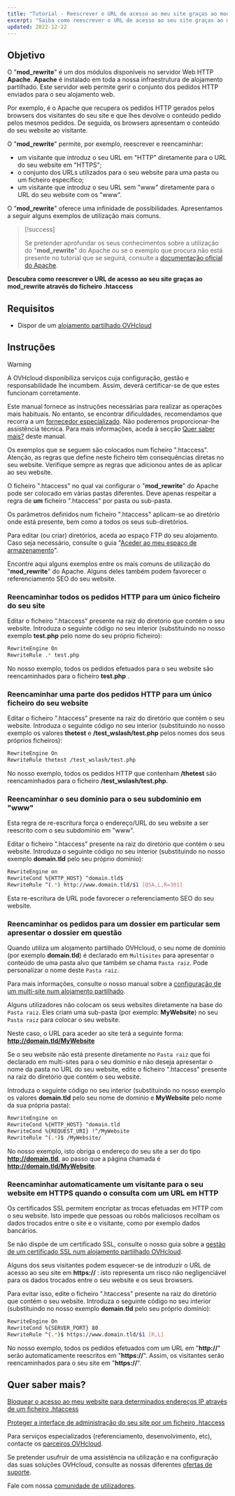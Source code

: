 ```yaml
---
title: "Tutorial - Reescrever o URL de acesso ao meu site graças ao mod_rewrite através do ficheiro .htaccess"
excerpt: "Saiba como reescrever o URL de acesso ao seu site graças ao mod_rewrite através do ficheiro .htaccess"
updated: 2022-12-22
---
```


## Objetivo

O "**mod_rewrite**" é um dos módulos disponíveis no servidor Web HTTP **Apache**. **Apache** é instalado em toda a nossa infraestrutura de alojamento partilhado. Este servidor web permite gerir o conjunto dos pedidos HTTP enviados para o seu alojamento web.

Por exemplo, é o Apache que recupera os pedidos HTTP gerados pelos browsers dos visitantes do seu site e que lhes devolve o conteúdo pedido pelos mesmos pedidos. De seguida, os browsers apresentam o conteúdo do seu website ao visitante.

O "**mod_rewrite**" permite, por exemplo, reescrever e reencaminhar:

- um visitante que introduz o seu URL em "HTTP" diretamente para o URL do seu website em "HTTPS";
- o conjunto dos URLs utilizados para o seu website para uma pasta ou um ficheiro específico;
- um visitante que introduz o seu URL sem "www" diretamente para o URL do seu website com os "www".

O "**mod_rewrite**" oferece uma infinidade de possibilidades. Apresentamos a seguir alguns exemplos de utilização mais comuns.

> [!success]
>
> Se pretender aprofundar os seus conhecimentos sobre a utilização do "**mod_rewrite**" do Apache ou se o exemplo que procura não está presente no tutorial que se seguirá, consulte a [documentação oficial do Apache](https://httpd.apache.org/docs/2.4/en/mod/mod_rewrite.html).
>

**Descubra como reescrever o URL de acesso ao seu site graças ao mod_rewrite através do ficheiro .htaccess**
  
## Requisitos

- Dispor de um [alojamento partilhado OVHcloud](/links/web/hosting)
  
## Instruções

> [!warning]
>
> A OVHcloud disponibiliza serviços cuja configuração, gestão e responsabilidade lhe incumbem. Assim, deverá certificar-se de que estes funcionam corretamente.
> 
> Este manual fornece as instruções necessárias para realizar as operações mais habituais. No entanto, se encontrar dificuldades, recomendamos que recorra a um [fornecedor especializado](/links/partner). Não poderemos proporcionar-lhe assistência técnica. Para mais informações, aceda à secção [Quer saber mais?](#go-further) deste manual.
>
> Os exemplos que se seguem são colocados num ficheiro ".htaccess". Atenção, as regras que define neste ficheiro têm consequências diretas no seu website. Verifique sempre as regras que adicionou antes de as aplicar ao seu website.
>

O ficheiro ".htaccess" no qual vai configurar o "**mod_rewrite**" do Apache pode ser colocado em várias pastas diferentes. Deve apenas respeitar a regra de **um** ficheiro ".htaccess" por pasta ou sub-pasta.

Os parâmetros definidos num ficheiro ".htaccess" aplicam-se ao diretório onde está presente, bem como a todos os seus sub-diretórios.

Para editar (ou criar) diretórios, aceda ao espaço FTP do seu alojamento. Caso seja necessário, consulte o guia "[Aceder ao meu espaço de armazenamento](/pages/web_cloud/web_hosting/ftp_connection)".

Encontre aqui alguns exemplos entre os mais comuns de utilização do "**mod_rewrite**" do Apache. Alguns deles também podem favorecer o referenciamento SEO do seu website.

### Reencaminhar todos os pedidos HTTP para um único ficheiro do seu site

Editar o ficheiro ".htaccess" presente na raiz do diretório que contém o seu website. Introduza o seguinte código no seu interior (substituindo no nosso exemplo **test.php** pelo nome do seu próprio ficheiro):

```bash
RewriteEngine On
RewriteRule .* test.php
```

No nosso exemplo, todos os pedidos efetuados para o seu website são reencaminhados para o ficheiro **test.php** .

### Reencaminhar uma parte dos pedidos HTTP para um único ficheiro do seu website

Editar o ficheiro ".htaccess" presente na raiz do diretório que contém o seu website. Introduza o seguinte código no seu interior (substituindo no nosso exemplo os valores **thetest** e **/test_wslash/test.php** pelos nomes dos seus próprios ficheiros):

```bash
RewriteEngine On
RewriteRule thetest /test_wslash/test.php
```

No nosso exemplo, todos os pedidos HTTP que contenham **/thetest** são reencaminhados para o ficheiro **/test_wslash/test.php**.

### Reencaminhar o seu domínio para o seu subdomínio em "www"

Esta regra de re-escritura força o endereço/URL do seu website a ser reescrito com o seu subdomínio em "www".

Editar o ficheiro ".htaccess" presente na raiz do diretório que contém o seu website. Introduza o seguinte código no seu interior (substituindo no nosso exemplo **domain.tld** pelo seu próprio domínio):

```bash
RewriteEngine on
RewriteCond %{HTTP_HOST} ^domain.tld$
RewriteRule ^(.*) http://www.domain.tld/$1 [QSA,L,R=301]
```

Esta re-escritura de URL pode favorecer o referenciamento SEO do seu website.

### Reencaminhar os pedidos para um dossier em particular sem apresentar o dossier em questão

Quando utiliza um alojamento partilhado OVHcloud, o seu nome de domínio (por exemplo **domain.tld**) é declarado em `Multisites` para apresentar o conteúdo de uma pasta alvo que também se chama `Pasta raiz`. Pode personalizar o nome deste `Pasta raiz`.

Para mais informações, consulte o nosso manual sobre a [configuração de um multi-site num alojamento partilhado](/pages/web_cloud/web_hosting/multisites_configure_multisite).

Alguns utilizadores não colocam os seus websites diretamente na base do `Pasta raiz`. Eles criam uma sub-pasta (por exemplo: **MyWebsite**) no seu `Pasta raiz` para colocar o seu website.

Neste caso, o URL para aceder ao site terá a seguinte forma: **http://domain.tld/MyWebsite**

Se o seu website não está presente diretamente no `Pasta raiz` que foi declarado em multi-sites para o seu domínio e não deseja apresentar o nome da pasta no URL do seu website, edite o ficheiro ".htaccess" presente na raiz do diretório que contém o seu website. 

Introduza o seguinte código no seu interior (substituindo no nosso exemplo os valores **domain.tld** pelo seu nome de domínio e **MyWebsite** pelo nome da sua própria pasta):

```bash
RewriteEngine on
RewriteCond %{HTTP_HOST} ^domain.tld
RewriteCond %{REQUEST_URI} !^/MyWebsite
RewriteRule ^(.*)$ /MyWebsite/
```

No nosso exemplo, isto obriga o endereço do seu site a ser do tipo **http://domain.tld**, ao passo que a página chamada é **http://domain.tld/MyWebsite**.

### Reencaminhar automaticamente um visitante para o seu website em HTTPS quando o consulta com um URL em HTTP

Os certificados SSL permitem encriptar as trocas efetuadas em HTTP com o seu website. Isto impede que pessoas ou robôs maliciosos recolham os dados trocados entre o site e o visitante, como por exemplo dados bancários.

Se não dispõe de um certificado SSL, consulte o nosso guia sobre a [gestão de um certificado SSL num alojamento partilhado OVHcloud](/pages/web_cloud/web_hosting/ssl_on_webhosting).

Alguns dos seus visitantes podem esquecer-se de introduzir o URL de acesso ao seu site em **https://** : isto representa um risco não negligenciável para os dados trocados entre o seu website e os seus browsers.

Para evitar isso, edite o ficheiro ".htaccess" presente na raiz do diretório que contém o seu website. Introduza o seguinte código no seu interior (substituindo no nosso exemplo **domain.tld** pelo seu próprio domínio):

```bash
RewriteEngine On
RewriteCond %{SERVER_PORT} 80
RewriteRule ^(.*)$ https://www.domain.tld/$1 [R,L]
```

No nosso exemplo, todos os pedidos efetuados com um URL em "**http://**" serão automaticamente reescritos em "**https://**". Assim, os visitantes serão reencaminhados para o seu site em "**https://**".
  
## Quer saber mais? <a name="go-further"></a>

[Bloquear o acesso ao meu website para determinados endereços IP através de um ficheiro .htaccess](/pages/web_cloud/web_hosting/htaccess_how_to_block_a_specific_ip_address_from_accessing_your_website)

[Proteger a interface de administração do seu site por um ficheiro .htaccess](/pages/web_cloud/web_hosting/htaccess_protect_directory_by_password)

Para serviços especializados (referenciamento, desenvolvimento, etc), contacte os [parceiros OVHcloud](/links/partner).

Se pretender usufruir de uma assistência na utilização e na configuração das suas soluções OVHcloud, consulte as nossas diferentes [ofertas de suporte](/links/support).

Fale com nossa [comunidade de utilizadores](/links/community). 